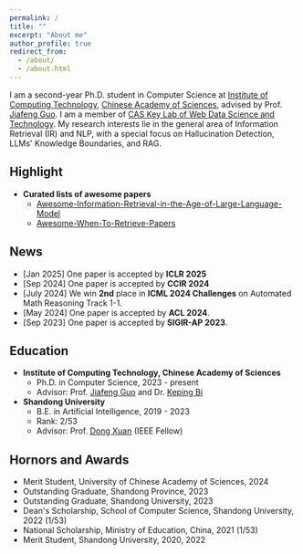 ```yaml
---
permalink: /
title: ""
excerpt: "About me"
author_profile: true
redirect_from: 
  - /about/
  - /about.html
---
```



I am a second-year Ph.D. student in Computer Science at [Institute of Computing Technology](http://www.ict.ac.cn/), [Chinese Academy of Sciences](http://www.cas.cn/), advised by Prof. [Jiafeng Guo](http://www.bigdatalab.ac.cn/gjf/). I am a member of [CAS Key Lab of Web Data Science and Technology](http://www.bigdatalab.ac.cn/). My research interests lie in the general area of Information Retrieval (IR) and NLP, with a special focus on Hallucination Detection, LLMs' Knowledge Boundaries, and RAG.

## Highlight

- **Curated lists of awesome papers**
  - [Awesome-Information-Retrieval-in-the-Age-of-Large-Language-Model](https://github.com/IR-LLM/Awesome-Information-Retrieval-in-the-Age-of-Large-Language-Model)
  - [Awesome-When-To-Retrieve-Papers](https://github.com/ShiyuNee/Awesome-When-To-Retrieve-Papers)

## News
- [Jan 2025] One paper is accepted by **ICLR 2025**
- [Sep 2024] One paper is accepted by **CCIR 2024**
- [July 2024] We win **2nd** place in **ICML 2024 Challenges** on Automated Math Reasoning Track 1-1.
- [May 2024] One paper is accepted by **ACL 2024**.
- [Sep 2023] One paper is accepted by **SIGIR-AP 2023**.

Education
------

  * **Institute of Computing Technology, Chinese Academy of Sciences**
    * Ph.D. in Computer Science, 2023 - present
    * Advisor: Prof. [Jiafeng Guo](http://www.bigdatalab.ac.cn/gjf/) and Dr. [Keping Bi](https://sites.google.com/site/irkepingbi/)
  * **Shandong University**
    * B.E. in Artificial Intelligence, 2019 - 2023
    * Rank: 2/53
    * Advisor: Prof. [Dong Xuan](https://web.cse.ohio-state.edu/~xuan.3/) (IEEE Fellow)

Hornors and Awards
------
- Merit Student, University of Chinese Academy of Sciences, 2024
- Outstanding Graduate, Shandong Province, 2023
- Outstanding Graduate, Shandong University, 2023
- Dean's Scholarship, School of Computer Science, Shandong University, 2022 (1/53)
- National Scholarship, Ministry of Education, China, 2021 (1/53)
- Merit Student, Shandong University, 2020, 2022
